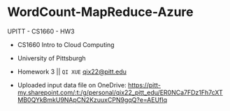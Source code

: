# WordCount-MapReduce-Azure
UPITT - CS1660 - HW3
* CS1660 Intro to Cloud Computing
* University of Pittsburgh
* Homework 3 || `QI XUE` qix22@pitt.edu

* Uploaded input data file on OneDrive: https://pitt-my.sharepoint.com/:t:/g/personal/qix22_pitt_edu/ER0NCa7FDz1Fh7cXTMB0QYkBmkU9NApCN2KzuuxCPN9gqQ?e=AEUfIq
